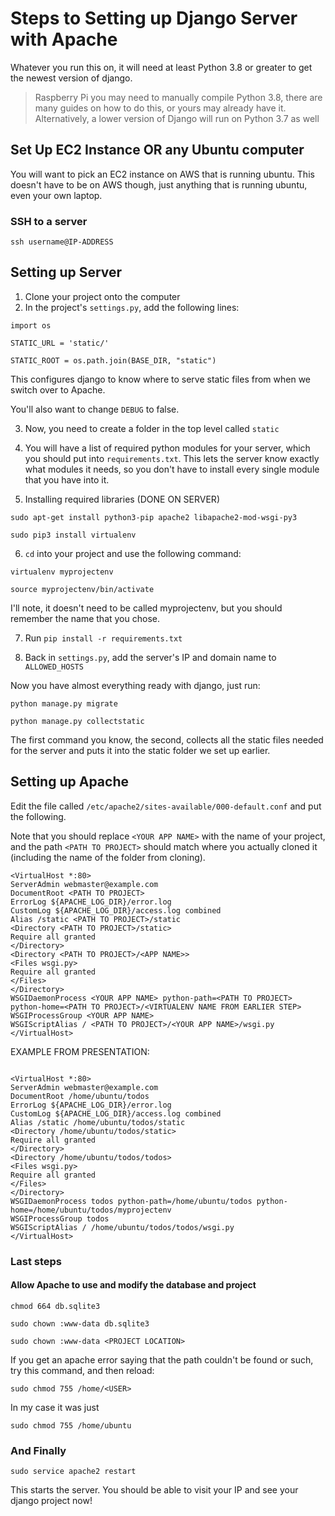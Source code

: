# Steps to Setting up Django Server with Apache

Whatever you run this on, it will need at least Python 3.8 or greater to get the newest version of django. 
> Raspberry Pi you may need to manually compile Python 3.8, there are many guides on how to do this, or yours may already have it. Alternatively, a lower version of Django will run on Python 3.7 as well

## Set Up EC2 Instance OR any Ubuntu computer

You will want to pick an EC2 instance on AWS that is running ubuntu. This doesn't have to be on AWS though, just anything that is running ubuntu, even your own laptop.

### SSH to a server

`ssh username@IP-ADDRESS`


## Setting up Server

1. Clone your project onto the computer
2. In the project's `settings.py`, add the following lines:

```
import os

STATIC_URL = 'static/'

STATIC_ROOT = os.path.join(BASE_DIR, "static")
```

This configures django to know where to serve static files from when we switch over to Apache.

You'll also want to change `DEBUG` to false.

3. Now, you need to create a folder in the top level called `static`

4. You will have a list of required python modules for your server, which you should put into `requirements.txt`. This lets the server know exactly what modules it needs, so you don't have to install every single module that you have into it.

5. Installing required libraries (DONE ON SERVER)

`sudo apt-get install python3-pip apache2 libapache2-mod-wsgi-py3`

`sudo pip3 install virtualenv`

6. `cd` into your project and use the following command:

`virtualenv myprojectenv`

`source myprojectenv/bin/activate`

I'll note, it doesn't need to be called myprojectenv, but you should remember the name that you chose.

7. Run `pip install -r requirements.txt`

8. Back in `settings.py`, add the server's IP and domain name to `ALLOWED_HOSTS`


Now you have almost everything ready with django, just run:

```
python manage.py migrate

python manage.py collectstatic
```

The first command you know, the second, collects all the static files needed for the server and puts it into the static folder we set up earlier.


## Setting up Apache

Edit the file called `/etc/apache2/sites-available/000-default.conf` and put the following.

Note that you should replace `<YOUR APP NAME>` with the name of your project, and the path `<PATH TO PROJECT>` should match where you actually cloned it (including the name of the folder from cloning).

```
<VirtualHost *:80>
ServerAdmin webmaster@example.com
DocumentRoot <PATH TO PROJECT>
ErrorLog ${APACHE_LOG_DIR}/error.log
CustomLog ${APACHE_LOG_DIR}/access.log combined
Alias /static <PATH TO PROJECT>/static
<Directory <PATH TO PROJECT>/static>
Require all granted
</Directory>
<Directory <PATH TO PROJECT>/<APP NAME>>
<Files wsgi.py>
Require all granted
</Files>
</Directory>
WSGIDaemonProcess <YOUR APP NAME> python-path=<PATH TO PROJECT> python-home=<PATH TO PROJECT>/<VIRTUALENV NAME FROM EARLIER STEP>
WSGIProcessGroup <YOUR APP NAME>
WSGIScriptAlias / <PATH TO PROJECT>/<YOUR APP NAME>/wsgi.py
</VirtualHost>
```

EXAMPLE FROM PRESENTATION:

```

<VirtualHost *:80>
ServerAdmin webmaster@example.com
DocumentRoot /home/ubuntu/todos
ErrorLog ${APACHE_LOG_DIR}/error.log
CustomLog ${APACHE_LOG_DIR}/access.log combined
Alias /static /home/ubuntu/todos/static
<Directory /home/ubuntu/todos/static>
Require all granted
</Directory>
<Directory /home/ubuntu/todos/todos>
<Files wsgi.py>
Require all granted
</Files>
</Directory>
WSGIDaemonProcess todos python-path=/home/ubuntu/todos python-home=/home/ubuntu/todos/myprojectenv
WSGIProcessGroup todos
WSGIScriptAlias / /home/ubuntu/todos/todos/wsgi.py
</VirtualHost>

```

### Last steps

#### Allow Apache to use and modify the database and project

`chmod 664 db.sqlite3`

`sudo chown :www-data db.sqlite3`

`sudo chown :www-data <PROJECT LOCATION>`

If you get an apache error saying that the path couldn't be found or such, try this command, and then reload:

`sudo chmod 755 /home/<USER>`

In my case it was just

`sudo chmod 755 /home/ubuntu`

### And Finally

`sudo service apache2 restart`

This starts the server. You should be able to visit your IP and see your django project now!
